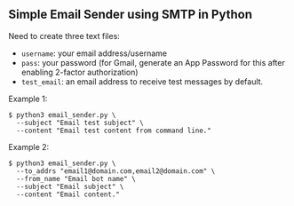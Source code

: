 ## Simple Email Sender using SMTP in Python

Need to create three text files:
* `username`: your email address/username
* `pass`: your password (for Gmail, generate an App Password for this after enabling 2-factor authorization)
* `test_email`: an email address to receive test messages by default.

Example 1:
```
$ python3 email_sender.py \
  --subject "Email test subject" \
  --content "Email test content from command line."
```

Example 2:
```
$ python3 email_sender.py \
  --to_addrs "email1@domain.com,email2@domain.com" \
  --from_name "Email bot name" \
  --subject "Email subject" \
  --content "Email content."
```
